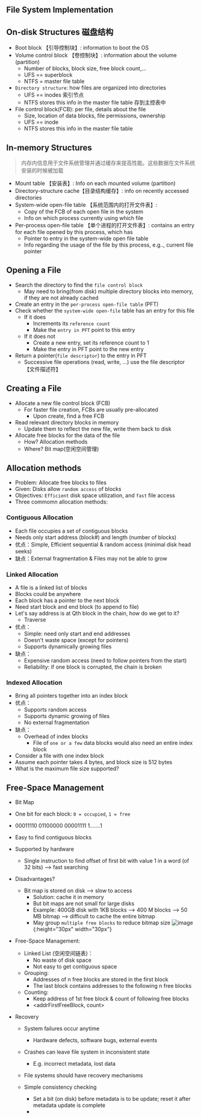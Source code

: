 ## File System Implementation 

## On-disk Structures 磁盘结构
* Boot block 【引导控制块】: information to boot the OS
* Volume control block 【卷控制块】: information about the volume (partition)
  * Number of blocks, block size, free block count,...
  * UFS == superblock
  * NTFS = master file table
* `Directory structure`: how files are organized into directories
  * UFS == inodes 索引节点
  * NTFS stores this info in the master file table 存到主控表中
* File control block(FCB): per file, details about the file
  * Size, location of data blocks, file permissions, ownership
  * UFS == inode
  * NTFS stores this info in the master file table
  
## In-memory Structures
> 内存内信息用于文件系统管理并通过缓存来提高性能。这些数据在文件系统安装的时候被加载
* Mount table 【安装表】: Info on each mounted volume (partition)
* Directory-structure cache【目录结构缓存】: info on recently accessed directories
* System-wide open-file table 【系统范围内的打开文件表】:
  * Copy of the FCB of each open file in the system
  * Info on which process currently using which file
* Per-process open-file table 【单个进程的打开文件表】: contains an entry for each file opened by this process, which has
  * Pointer to entry in the system-wide open file table
  * Info regarding the usage of the file by this process, e.g.., current file pointer

## Opening a File
* Search the directory to find the `file control block`
  * May need to bring(from disk) multiple directory blocks into memory, if they are not already cached
* Create an entry in the `per-process open-file table` (PFT)
* Check whether the `system-wide open-file` table has an entry for this file
  * If it does
    * Increments its `reference count`
    * Make the `entry in PFT` point to this entry
  * If it does not
    * Create a new entry, set its reference count to 1
    * Make the entry in PFT point to the new entry
* Return a pointer(`file descriptor`) to the entry in PFT
  * Successive file operations (read, write, ...) use the file descriptor 【文件描述符】
  
## Creating a File
* Allocate a new file control block (FCB)
  * For faster file creation, FCBs are usually pre-allocated
    * Upon create, find a free FCB
* Read relevant directory blocks in memory
  * Update them to reflect the new file, write them back to disk
* Allocate free blocks for the data of the file
  * How? Allocation methods
  * Where? Bit map(空闲空间管理)

## Allocation methods
* Problem: Allocate free blocks to files
* Given: Disks allow `random access` of blocks
* Objectives: `Efficient` disk space utilization, and `fast` file access
* Three commomn allocation methods:

### Contiguous Allocation
* Each file occupies a set of contiguous blocks
* Needs only start address (block#) and length (number of blocks)
* 优点：Simple, Efficient sequential & random access (minimal disk head seeks)
* 缺点：External fragmentation & Files may not be able to grow

### Linked Allocation
* A file is a linked list of blocks
* Blocks could be anywhere
* Each block has a pointer to the next block
* Need start block and end block (to append to file)
* Let's say address is at Qth block in the chain, how do we get to it?
  * Traverse
* 优点：
  * Simple: need only start and end addresses
  * Doesn't waste space (except for pointers)
  * Supports dynamically growing files
* 缺点：
  * Expensive random access (need to follow pointers from the start)
  * Reliability: if one block is corrupted, the chain is broken
  
### Indexed Allocation
* Bring all pointers together into an index block
* 优点：
  * Supports random access
  * Supports dynamic growing of files
  * No external fragmentation
* 缺点：
  * Overhead of index blocks
    * File of `one or a few` data blocks would also need an entire index block
* Consider a file with one index block
* Assume each pointer takes 4 bytes, and block size is 512 bytes
* What is the maximum file size supported?


## Free-Space Management
* Bit Map
 * One bit for each block: `0 = occupied`, `1 = free`
 * 00011110 01100000 00001111 1.......1
 * Easy to find contiguous blocks
 * Supported by hardware
   * Single instruction to find offset of first bit with value 1 in a word (of 32 bits) --> fast searching
 * Disadvantages?
   * Bit map is stored on disk --> slow to access
     * Solution: cache it in memory
     * But bit maps are not small for large disks
     * Example: 400GB disk with 1KB blocks --> 400 M blocks
                --> 50 MB bitmap --> difficult to cache the entire bitmap
     * May group `multiple free blocks` to reduce bitmap size
 ![image](https://github.com/yiyangd/BookNotes/blob/master/OS_Concepts/img/12_10.jpg){:height="30px" width="30px"}
* Free-Space Management:
  * Linked List (空闲空间链表)：
    * No waste of disk space
    * Not easy to get contiguous space
  * Grouping:
    * Addresses of n free blocks are stored in the first block
    * The last block contains addresses to the following n free blocks
  * Counting:
    * Keep address of 1st free block & count of following free blocks
    * <addrFirstFreeBlock, count>
    
* Recovery
  * System failures occur anytime
    * Hardware defects, software bugs, external events
  * Crashes can leave file system in inconsistent state
    * E.g. incorrect metadata, lost data
  * File systems should have recovery mechanisms
  
  * Simple consistency checking
    * Set a bit (on disk) before metadata is to be update; reset it after metadata update is complete
    * 
